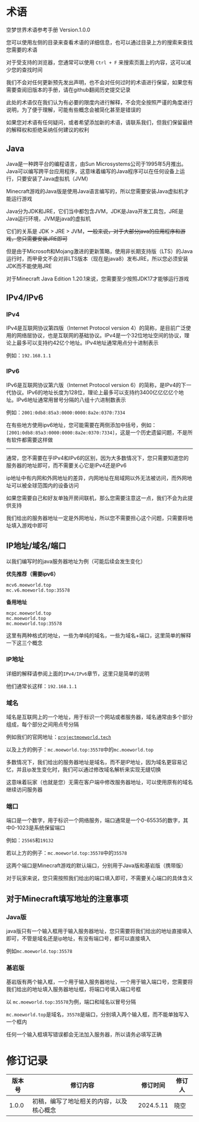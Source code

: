# 术语
空梦世界术语参考手册 Version.1.0.0

您可以使用左侧的目录来查看术语的详细信息，也可以通过目录上方的搜索来查找您需要的术语

对于受支持的浏览器，您通常可以使用 `Ctrl + F` 来搜索页面上的内容，这可以减少您的查找时间

我们不会对任何更新预先发出声明，也不会对任何过时的术语进行保留，如果您有需要查阅旧版本的手册，请在github翻阅历史提交记录

此处的术语仅在我们认为有必要的限度内进行解释，不会完全按照严谨的角度进行说明，为了便于理解，可能有些概念会被简化甚至是错误的

如果您对术语有任何疑问，或者希望添加新的术语，请联系我们，但我们保留最终的解释权和拒绝采纳任何建议的权利

## Java
Java是一种跨平台的编程语言，由Sun Microsystems公司于1995年5月推出。Java可以编写跨平台应用程序，这意味着编写的Java程序可以在任何设备上运行，只要安装了Java虚拟机（JVM）

Minecraft游戏的Java版是使用Java语言编写的，所以您需要安装Java虚拟机才能运行游戏

Java分为JDK和JRE，它们当中都包含JVM，JDK是Java开发工具包，JRE是Java运行环境，JVM是java的虚拟机

它们的关系是 JDK > JRE > JVM，~~一般来说，对于大部分java的应用程序和游戏，您只需要安装JRE即可~~

但是由于Microsoft和Mojang激进的更新策略，使用非长期支持版（LTS）的Java运行时，而甲骨文不会对非LTS版本（现在是java8）发布JRE，所以您必须安装JDK而不能使用JRE

对于Minecraft Java Edition 1.20.1来说，您需要至少按照JDK17才能够运行游戏

## IPv4/IPv6
### IPv4
IPv4是互联网协议第四版（Internet Protocol version 4）的简称，是目前广泛使用的网络层协议，也是互联网的基础协议。IPv4是一个32位地址空间的协议，理论上最多可以支持约42亿个地址。IPv4地址通常用点分十进制表示

例如：`192.168.1.1`

### IPv6
IPv6是互联网协议第六版（Internet Protocol version 6）的简称，是IPv4的下一代协议。IPv6的地址长度为128位，理论上最多可以支持约3400亿亿亿亿个地址。IPv6地址通常用冒号分隔的八组十六进制数表示

例如：`2001:0db8:85a3:0000:0000:8a2e:0370:7334`

在有些地方使用ipv6地址，您可能需要在两侧添加中括号，例如：`[2001:0db8:85a3:0000:0000:8a2e:0370:7334]`，这是一个历史遗留问题，不是所有软件都需要这样做

---
通常，您不需要在乎IPv4和IPv6的区别，因为大多数情况下，您只需要知道您的服务器的地址即可，而不需要关心它是IPv4还是IPv6

ip地址中有内网和外网地址的差异，内网地址在局域网以外无法被访问，而外网地址可以被全球范围内的设备访问

如果您需要自己和好友单独开房间联机，那么您需要注意这一点，我们不会为此提供支持

我们给出的服务器地址一定是外网地址，所以您不需要担心这个问题，只需要将地址填入游戏中即可

## IP地址/域名/端口
以我们编写时的java服务器地址为例（可能后续会发生变化）

**优先推荐（需要ipv6）**
```plaintext
mcv6.moeworld.top
mc.v6.moeworld.top:35578
```

**备用地址**
```plaintext
mcpc.moeworld.top
mc.moeworld.top
mc.moeworld.top:35578
```

这里有两种格式的地址，一些为单纯的域名，一些为域名+端口，这里简单的解释一下这三个概念

### IP地址
详细的解释请参阅上面的`IPv4/IPv6`章节，这里只是简单的说明

他们通常长这样：`192.168.1.1`

### 域名
域名是互联网上的一个地址，用于标识一个网站或者服务器，域名通常由多个部分组成，每个部分之间用点号分隔

例如我们的官网地址：[`projectmoeworld.tech`](https://project.moeworld.tech)

以及上方的例子：`mc.moeworld.top:35578`中的`mc.moeworld.top`

多数情况下，我们给出的服务器地址是域名，而不是IP地址，因为域名更容易记忆，并且ip发生变化时，我们可以通过修改域名解析来实现无缝切换

这意味着玩家（也就是您）无需在客户端中修改服务器地址，可以使用原有的域名继续访问服务器

### 端口
端口是一个数字，用于标识一个网络服务，端口通常是一个0-65535的数字，其中0-1023是系统保留端口

例如：`25565`和`19132`

若以上方的例子：`mc.moeworld.top:35578`中的`35578`

这两个端口是Minecraft游戏的默认端口，分别用于Java版和基岩版（携带版）

对于玩家来说，您只需按照我们给出的端口填入即可，不需要关心端口的具体含义

## 对于Minecraft填写地址的注意事项
### Java版
java版只有一个输入框用于输入服务器地址，您只需要将我们给出的地址直接填入即可，不管是域名还是ip地址，有没有端口号，都可以直接填入

例如`mc.moeworld.top:35578`

### 基岩版
基岩版有两个输入框，一个用于输入服务器地址，一个用于输入端口号，您需要将我们给出的地址填入服务器地址框，将端口号填入端口号框

以 `mc.moeworld.top:35578`为例，端口和域名以冒号分隔

`mc.moeworld.top`是域名，`35578`是端口，分别填入两个输入框，而不能单独写入一个框内

任何一个输入框填写错误都会无法加入服务器，所以请务必填写正确

# 修订记录
| 版本号 | 修订内容 | 修订时间 | 修订人 |
| --- | --- | --- | --- |
| 1.0.0 | 初稿，编写了地址相关的内容，以及核心概念 | 2024.5.11 | 晓空 |